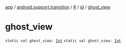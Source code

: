 [app](../../../index.md) / [android.support.transition](../../index.md) / [R](../index.md) / [id](index.md) / [ghost_view](.)

# ghost_view

`static val ghost_view: `[`Int`](https://kotlinlang.org/api/latest/jvm/stdlib/kotlin/-int/index.html)
`static val ghost_view: `[`Int`](https://kotlinlang.org/api/latest/jvm/stdlib/kotlin/-int/index.html)